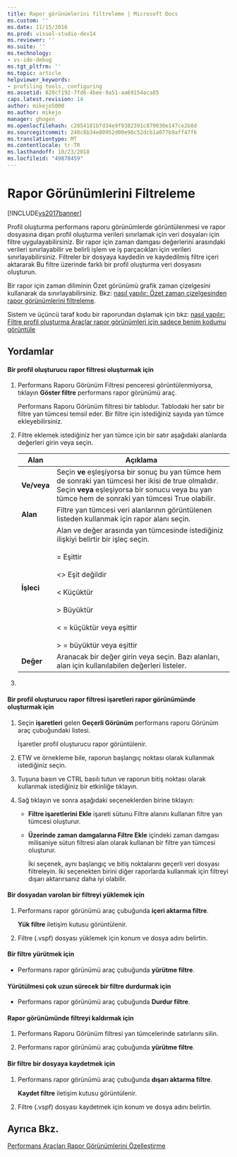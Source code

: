 ```yaml
---
title: Rapor görünümlerini filtreleme | Microsoft Docs
ms.custom: ''
ms.date: 11/15/2016
ms.prod: visual-studio-dev14
ms.reviewer: ''
ms.suite: ''
ms.technology:
- vs-ide-debug
ms.tgt_pltfrm: ''
ms.topic: article
helpviewer_keywords:
- profiling tools, configuring
ms.assetid: 820cf192-7fd6-4bee-9a51-aa69154aca85
caps.latest.revision: 14
author: mikejo5000
ms.author: mikejo
manager: ghogen
ms.openlocfilehash: c2054181bfd34e9f9382391c879030e147ce2b8d
ms.sourcegitcommit: 240c8b34e80952d00e90c52dcb1a077b9aff47f6
ms.translationtype: MT
ms.contentlocale: tr-TR
ms.lasthandoff: 10/23/2018
ms.locfileid: "49878459"
---
```

# <a name="filtering-report-views"></a>Rapor Görünümlerini Filtreleme
[!INCLUDE[vs2017banner](../includes/vs2017banner.md)]

Profil oluşturma performans raporu görünümlerde görüntülenmesi ve rapor dosyasına dışarı profil oluşturma verileri sınırlamak için veri dosyaları için filtre uygulayabilirsiniz. Bir rapor için zaman damgası değerlerini arasındaki verileri sınırlayabilir ve belirli işlem ve iş parçacıkları için verileri sınırlayabilirsiniz. Filtreler bir dosyaya kaydedin ve kaydedilmiş filtre içeri aktararak Bu filtre üzerinde farklı bir profil oluşturma veri dosyasını oluşturun.  
  
 Bir rapor için zaman diliminin Özet görünümü grafik zaman çizelgesini kullanarak da sınırlayabilirsiniz. Bkz: [nasıl yapılır: Özet zaman çizelgesinden rapor görünümlerini filtreleme](../profiling/how-to-filter-report-views-from-the-summary-timeline.md).  
  
 Sistem ve üçüncü taraf kodu bir raporundan dışlamak için bkz: [nasıl yapılır: Filtre profil oluşturma Araçlar rapor görünümleri için sadece benim kodumu görüntüle](../profiling/how-to-filter-profiling-tools-report-views-to-display-just-my-code.md)  
  
## <a name="procedures"></a>Yordamlar  
  
#### <a name="to-create-a-profiler-report-filter"></a>Bir profil oluşturucu rapor filtresi oluşturmak için  
  
1.  Performans Raporu Görünüm Filtresi penceresi görüntülenmiyorsa, tıklayın **Göster filtre** performans rapor görünümü araç.  
  
     Performans Raporu Görünüm filtresi bir tablodur. Tablodaki her satır bir filtre yan tümcesi temsil eder. Bir filtre için istediğiniz sayıda yan tümce ekleyebilirsiniz.  
  
2.  Filtre eklemek istediğiniz her yan tümce için bir satır aşağıdaki alanlarda değerleri girin veya seçin.  
  
    |Alan|Açıklama|  
    |-----------|-----------------|  
    |**Ve/veya**|Seçin **ve** eşleşiyorsa bir sonuç bu yan tümce hem de sonraki yan tümcesi her ikisi de true olmalıdır. Seçin **veya** eşleşiyorsa bir sonucu veya bu yan tümce hem de sonraki yan tümcesi True olabilir.|  
    |**Alan**|Filtre yan tümcesi veri alanlarının görüntülenen listeden kullanmak için rapor alanı seçin.|  
    |**İşleci**|Alan ve değer arasında yan tümcesinde istediğiniz ilişkiyi belirtir bir işleç seçin.<br /><br /> = Eşittir<br /><br /> <> Eşit değildir<br /><br /> < Küçüktür<br /><br /> > Büyüktür<br /><br /> < = küçüktür veya eşittir<br /><br /> > = büyüktür veya eşittir|  
    |**Değer**|Aranacak bir değer girin veya seçin. Bazı alanları, alan için kullanılabilen değerleri listeler.|  
  
3.  
  
#### <a name="to-create-a-profiler-report-filter-from-the-marks-report-view"></a>Bir profil oluşturucu rapor filtresi işaretleri rapor görünümünde oluşturmak için  
  
1. Seçin **işaretleri** gelen **Geçerli Görünüm** performans raporu Görünüm araç çubuğundaki listesi.  
  
    İşaretler profil oluşturucu rapor görüntülenir.  
  
2. ETW ve örnekleme bile, raporun başlangıç noktası olarak kullanmak istediğiniz seçin.  
  
3. Tuşuna basın ve CTRL basılı tutun ve raporun bitiş noktası olarak kullanmak istediğiniz bir etkinliğe tıklayın.  
  
4. Sağ tıklayın ve sonra aşağıdaki seçeneklerden birine tıklayın:  
  
   - **Filtre işaretlerini Ekle** işareti sütunu Filtre alanını kullanan filtre yan tümcesi oluşturur.  
  
   - **Üzerinde zaman damgalarına Filtre Ekle** içindeki zaman damgası milisaniye sütun filtresi alan olarak kullanan bir filtre yan tümcesi oluşturur.  
  
     İki seçenek, aynı başlangıç ve bitiş noktalarını geçerli veri dosyası filtreleyin. İki seçenekten birini diğer raporlarda kullanmak için filtreyi dışarı aktarırsanız daha iyi olabilir.  
  
#### <a name="to-load-an-existing-filter-from-a-file"></a>Bir dosyadan varolan bir filtreyi yüklemek için  
  
1.  Performans rapor görünümü araç çubuğunda **içeri aktarma filtre**.  
  
     **Yük filtre** iletişim kutusu görüntülenir.  
  
2.  Filtre (.vspf) dosyası yüklemek için konum ve dosya adını belirtin.  
  
#### <a name="to-execute-a-filter"></a>Bir filtre yürütmek için  
  
-   Performans rapor görünümü araç çubuğunda **yürütme filtre**.  
  
#### <a name="to-stop-a-filter-that-is-taking-too-long-to-execute"></a>Yürütülmesi çok uzun sürecek bir filtre durdurmak için  
  
-   Performans rapor görünümü araç çubuğunda **Durdur filtre**.  
  
#### <a name="to-remove-a-filter-on-a-report-view"></a>Rapor görünümünde filtreyi kaldırmak için  
  
1.  Performans Raporu Görünüm filtresi yan tümcelerinde satırlarını silin.  
  
2.  Performans rapor görünümü araç çubuğunda **yürütme filtre**.  
  
#### <a name="to-save-a-filter-to-a-file"></a>Bir filtre bir dosyaya kaydetmek için  
  
1.  Performans rapor görünümü araç çubuğunda **dışarı aktarma filtre**.  
  
     **Kaydet filtre** iletişim kutusu görüntülenir.  
  
2.  Filtre (.vspf) dosyası kaydetmek için konum ve dosya adını belirtin.  
  
## <a name="see-also"></a>Ayrıca Bkz.  
 [Performans Araçları Rapor Görünümlerini Özelleştirme](../profiling/customizing-performance-tools-report-views.md)



